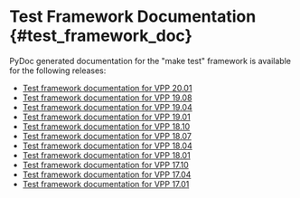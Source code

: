 Test Framework Documentation    {#test_framework_doc}
============================

PyDoc generated documentation for the "make test" framework is available for
the following releases:

- [Test framework documentation for VPP 20.01](https://docs.fd.io/vpp/20.01/vpp_make_test/html)
- [Test framework documentation for VPP 19.08](https://docs.fd.io/vpp/19.08/vpp_make_test/html)
- [Test framework documentation for VPP 19.04](https://docs.fd.io/vpp/19.04/vpp_make_test/html)
- [Test framework documentation for VPP 19.01](https://docs.fd.io/vpp/19.01/vpp_make_test/html)
- [Test framework documentation for VPP 18.10](https://docs.fd.io/vpp/18.10/vpp_make_test/html)
- [Test framework documentation for VPP 18.07](https://docs.fd.io/vpp/18.07/vpp_make_test/html)
- [Test framework documentation for VPP 18.04](https://docs.fd.io/vpp/18.04/vpp_make_test/html)
- [Test framework documentation for VPP 18.01](https://docs.fd.io/vpp/18.01/vpp_make_test/html)
- [Test framework documentation for VPP 17.10](https://docs.fd.io/vpp/17.10/vpp_make_test/html)
- [Test framework documentation for VPP 17.04](https://docs.fd.io/vpp/17.04/vpp_make_test/html)
- [Test framework documentation for VPP 17.01](https://docs.fd.io/vpp/17.01/vpp_make_test/html)
